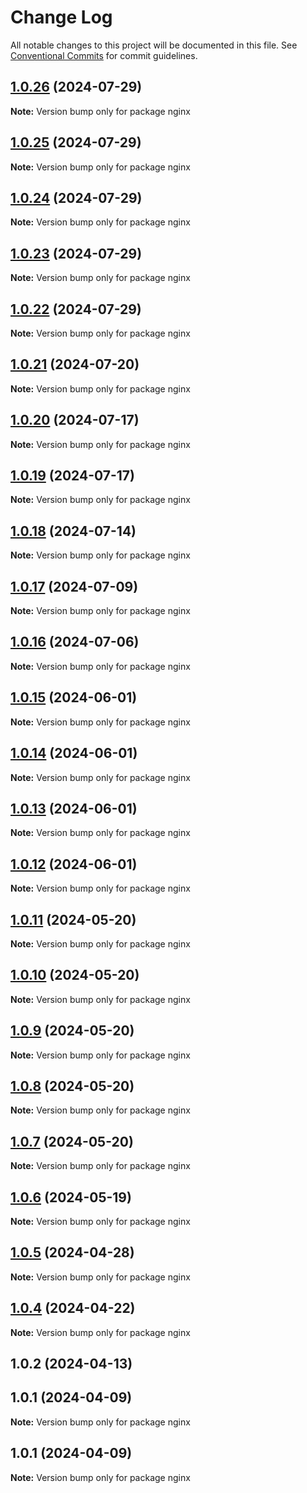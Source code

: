 # Change Log

All notable changes to this project will be documented in this file.
See [Conventional Commits](https://conventionalcommits.org) for commit guidelines.

## [1.0.26](https://github.com/Kallenju/notes/compare/nginx@1.0.25...nginx@1.0.26) (2024-07-29)

**Note:** Version bump only for package nginx

## [1.0.25](https://github.com/Kallenju/notes/compare/nginx@1.0.24...nginx@1.0.25) (2024-07-29)

**Note:** Version bump only for package nginx

## [1.0.24](https://github.com/Kallenju/notes/compare/nginx@1.0.23...nginx@1.0.24) (2024-07-29)

**Note:** Version bump only for package nginx

## [1.0.23](https://github.com/Kallenju/notes/compare/nginx@1.0.22...nginx@1.0.23) (2024-07-29)

**Note:** Version bump only for package nginx

## [1.0.22](https://github.com/Kallenju/notes/compare/nginx@1.0.21...nginx@1.0.22) (2024-07-29)

**Note:** Version bump only for package nginx

## [1.0.21](https://github.com/Kallenju/notes/compare/nginx@1.0.20...nginx@1.0.21) (2024-07-20)

**Note:** Version bump only for package nginx

## [1.0.20](https://github.com/Kallenju/notes/compare/nginx@1.0.19...nginx@1.0.20) (2024-07-17)

**Note:** Version bump only for package nginx

## [1.0.19](https://github.com/Kallenju/notes/compare/nginx@1.0.18...nginx@1.0.19) (2024-07-17)

**Note:** Version bump only for package nginx

## [1.0.18](https://github.com/Kallenju/notes/compare/nginx@1.0.17...nginx@1.0.18) (2024-07-14)

**Note:** Version bump only for package nginx

## [1.0.17](https://github.com/Kallenju/notes/compare/nginx@1.0.16...nginx@1.0.17) (2024-07-09)

**Note:** Version bump only for package nginx

## [1.0.16](https://github.com/Kallenju/notes/compare/nginx@1.0.15...nginx@1.0.16) (2024-07-06)

**Note:** Version bump only for package nginx

## [1.0.15](https://github.com/Kallenju/notes/compare/nginx@1.0.14...nginx@1.0.15) (2024-06-01)

**Note:** Version bump only for package nginx

## [1.0.14](https://github.com/Kallenju/notes/compare/nginx@1.0.13...nginx@1.0.14) (2024-06-01)

**Note:** Version bump only for package nginx

## [1.0.13](https://github.com/Kallenju/notes/compare/nginx@1.0.12...nginx@1.0.13) (2024-06-01)

**Note:** Version bump only for package nginx

## [1.0.12](https://github.com/Kallenju/notes/compare/nginx@1.0.9...nginx@1.0.12) (2024-06-01)

**Note:** Version bump only for package nginx

## [1.0.11](https://github.com/Kallenju/notes/compare/nginx@1.0.9...nginx@1.0.11) (2024-05-20)

**Note:** Version bump only for package nginx

## [1.0.10](https://github.com/Kallenju/notes/compare/nginx@1.0.9...nginx@1.0.10) (2024-05-20)

**Note:** Version bump only for package nginx

## [1.0.9](https://github.com/Kallenju/notes/compare/nginx@1.0.8...nginx@1.0.9) (2024-05-20)

**Note:** Version bump only for package nginx

## [1.0.8](https://github.com/Kallenju/notes/compare/nginx@1.0.7...nginx@1.0.8) (2024-05-20)

**Note:** Version bump only for package nginx

## [1.0.7](https://github.com/Kallenju/notes/compare/nginx@1.0.6...nginx@1.0.7) (2024-05-20)

**Note:** Version bump only for package nginx

## [1.0.6](https://github.com/Kallenju/notes/compare/nginx@1.0.5...nginx@1.0.6) (2024-05-19)

**Note:** Version bump only for package nginx

## [1.0.5](https://github.com/Kallenju/notes/compare/nginx@1.0.4...nginx@1.0.5) (2024-04-28)

**Note:** Version bump only for package nginx

## [1.0.4](https://github.com/Kallenju/notes/compare/nginx@1.0.2...nginx@1.0.4) (2024-04-22)

**Note:** Version bump only for package nginx

## 1.0.2 (2024-04-13)

## 1.0.1 (2024-04-09)

**Note:** Version bump only for package nginx

## 1.0.1 (2024-04-09)

**Note:** Version bump only for package nginx
